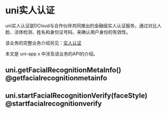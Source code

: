 # uni实人认证

uni实人认证是DCloud与合作伙伴共同推出的金融级实人认证服务，通过对比人脸、活体检测、姓名和身份证号码，来确认用户身份的有效性。

该业务的完整业务介绍另见：[实人认证](https://uniapp.dcloud.net.cn/uniCloud/frv/intro.html)

本文是 uni-app x 中涉及该业务的API的介绍。

## uni.getFacialRecognitionMetaInfo() @getfacialrecognitionmetainfo

<!-- UTSAPIJSON.getFacialRecognitionMetaInfo.description -->

<!-- UTSAPIJSON.getFacialRecognitionMetaInfo.param -->

<!-- UTSAPIJSON.getFacialRecognitionMetaInfo.returnValue -->

<!-- UTSAPIJSON.getFacialRecognitionMetaInfo.compatibility -->

<!-- UTSAPIJSON.getFacialRecognitionMetaInfo.tutorial -->

## uni.startFacialRecognitionVerify(faceStyle) @startfacialrecognitionverify

<!-- UTSAPIJSON.startFacialRecognitionVerify.description -->

<!-- UTSAPIJSON.startFacialRecognitionVerify.param -->

<!-- UTSAPIJSON.startFacialRecognitionVerify.returnValue -->

<!-- UTSAPIJSON.startFacialRecognitionVerify.compatibility -->

<!-- UTSAPIJSON.startFacialRecognitionVerify.tutorial -->

<!-- UTSAPIJSON.facial-recognition-verify.example -->

<!-- UTSAPIJSON.general_type.name -->

<!-- UTSAPIJSON.general_type.param -->